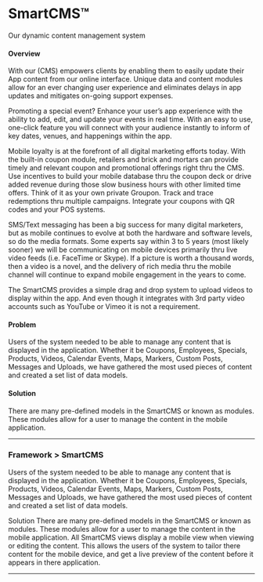 # SmartCMS™ 
Our dynamic content management system

#### Overview

With our (CMS) empowers clients by enabling them to easily update their App content from our online interface. Unique data and content modules allow for an ever changing user experience and eliminates delays in app updates and mitigates on-going support expenses.

Promoting a special event?  Enhance your user’s app experience with the ability to add, edit, and update your events in real time.  With an easy to use, one-click feature you will connect with your audience instantly to inform of key dates, venues, and happenings within the app.

Mobile loyalty is at the forefront of all digital marketing efforts today. With the built-in coupon module, retailers and brick and mortars can provide timely and relevant coupon and promotional offerings right thru the CMS. Use incentives to build your mobile database thru the coupon deck or drive added revenue during those slow business hours with other limited time offers. Think of it as your own private Groupon. Track and trace redemptions thru multiple campaigns. Integrate your coupons with QR codes and your POS systems.

SMS/Text messaging has been a big success for many digital marketers, but as mobile continues to evolve at both the hardware and software levels, so do the media formats. Some experts say within 3 to 5 years (most likely sooner) we will be communicating on mobile devices primarily thru live video feeds (i.e. FaceTime or Skype). If a picture is worth a thousand words, then a video is a novel, and the delivery of rich media thru the mobile channel will continue to expand mobile engagement in the years to come. 

The SmartCMS provides a simple drag and drop system to upload videos to display within the app. And even though it integrates with 3rd party video accounts such as YouTube or Vimeo it is not a requirement. 


#### Problem

Users of the system needed to be able to manage any content that is displayed in the application. 
Whether it be Coupons, Employees, Specials, Products, Videos, Calendar Events, Maps, Markers, Custom Posts, Messages and Uploads, we have gathered the most used pieces of content and created a set list of data models.

#### Solution

There are many pre-defined models in the SmartCMS or known as modules. These modules allow for a user to manage the content in the mobile application. 
 

- - - -




### Framework > SmartCMS

Users of the system needed to be able to manage any content that is displayed in the application. 
Whether it be Coupons, Employees, Specials, Products, Videos, Calendar Events, Maps, Markers, Custom Posts, Messages and Uploads, we have gathered the most used pieces of content and created a set list of data models.

Solution
There are many pre-defined models in the SmartCMS or known as modules. These modules allow for a user to manage the content in the mobile application. 
All SmartCMS views display a mobile view when viewing or editing the content. This allows the users of the system to tailor there content for the mobile device, and get a live preview of the content before it appears in there application.

 
- - - -
 

